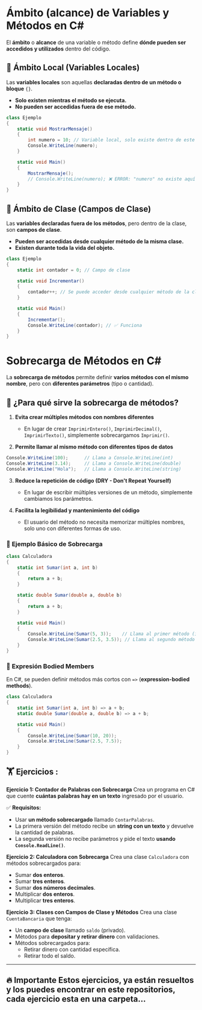# Ámbito (alcance) de Variables y Métodos en C#
El **ámbito** o **alcance** de una variable o método define **dónde pueden ser accedidos y utilizados** dentro del código.

## 📌 Ámbito Local (Variables Locales)
Las **variables locales** son aquellas **declaradas dentro de un método o bloque** `{}`.

-   **Solo existen mientras el método se ejecuta.**
-   **No pueden ser accedidas fuera de ese método.**
```c#
class Ejemplo
{
    static void MostrarMensaje()
    {
        int numero = 10; // Variable local, solo existe dentro de este método
        Console.WriteLine(numero);
    }

    static void Main()
    {
        MostrarMensaje();
        // Console.WriteLine(numero); ❌ ERROR: "numero" no existe aquí.
    }
}
```

## 📌 Ámbito de Clase (Campos de Clase)
Las **variables declaradas fuera de los métodos**, pero dentro de la clase, son **campos de clase**.

-   **Pueden ser accedidas desde cualquier método de la misma clase.**
-   **Existen durante toda la vida del objeto.**
```c#
class Ejemplo
{
    static int contador = 0; // Campo de clase

    static void Incrementar()
    {
        contador++; // Se puede acceder desde cualquier método de la clase
    }

    static void Main()
    {
        Incrementar();
        Console.WriteLine(contador); // ✅ Funciona
    }
}
```
# Sobrecarga de Métodos en C#
La **sobrecarga de métodos** permite definir **varios métodos con el mismo nombre**, pero con **diferentes parámetros** (tipo o cantidad).

## 📌 **¿Para qué sirve la sobrecarga de métodos?**

1.  **Evita crear múltiples métodos con nombres diferentes**
    
    -   En lugar de crear `ImprimirEntero()`, `ImprimirDecimal()`, `ImprimirTexto()`, simplemente sobrecargamos `Imprimir()`.
2.  **Permite llamar al mismo método con diferentes tipos de datos**
```c#
Console.WriteLine(100);      // Llama a Console.WriteLine(int)
Console.WriteLine(3.14);     // Llama a Console.WriteLine(double)
Console.WriteLine("Hola");   // Llama a Console.WriteLine(string)
```
3.  **Reduce la repetición de código (DRY - Don't Repeat Yourself)**
    
    -   En lugar de escribir múltiples versiones de un método, simplemente cambiamos los parámetros.
4.  **Facilita la legibilidad y mantenimiento del código**
    
    -   El usuario del método no necesita memorizar múltiples nombres, solo uno con diferentes formas de uso.
###  📝  **Ejemplo Básico de Sobrecarga**

```c#
class Calculadora
{
    static int Sumar(int a, int b)
    {
        return a + b;
    }

    static double Sumar(double a, double b)
    {
        return a + b;
    }

    static void Main()
    {
        Console.WriteLine(Sumar(5, 3));    // Llama al primer método (int)
        Console.WriteLine(Sumar(2.5, 3.5)); // Llama al segundo método (double)
    }
}
```

###  📝 **Expresión Bodied Members**
En C#, se pueden definir métodos más cortos con `=>` (**expression-bodied methods**).

```c#
class Calculadora
{
    static int Sumar(int a, int b) => a + b;
    static double Sumar(double a, double b) => a + b;

    static void Main()
    {
        Console.WriteLine(Sumar(10, 20));
        Console.WriteLine(Sumar(2.5, 7.5));
    }
}
```


## 🏋 Ejercicios :
 **Ejercicio 1: Contador de Palabras con Sobrecarga**
Crea un programa en C# que cuente **cuántas palabras hay en un texto** ingresado por el usuario.

✅ **Requisitos:**

-   Usar **un método sobrecargado** llamado `ContarPalabras`.
-   La primera versión del método recibe un **string con un texto** y devuelve la cantidad de palabras.
-   La segunda versión no recibe parámetros y pide el texto **usando `Console.ReadLine()`**.

**Ejercicio 2: Calculadora con Sobrecarga**
Crea una clase `Calculadora` con métodos sobrecargados para:

-   Sumar **dos enteros**.
-   Sumar **tres enteros**.
-   Sumar **dos números decimales**.
-   Multiplicar **dos enteros**.
-   Multiplicar **tres enteros**.

**Ejercicio 3: Clases con Campos de Clase y Métodos**
Crea una clase `CuentaBancaria` que tenga:

-   Un **campo de clase** llamado `saldo` (privado).
-   Métodos para **depositar y retirar dinero** con validaciones.
-   Métodos sobrecargados para:
    -   Retirar dinero con cantidad específica.
    -   Retirar todo el saldo.

---
🔥 Importante
Estos ejercicios, ya están resueltos y los puedes encontrar en este repositorios, cada ejercicio esta en una carpeta...
---

